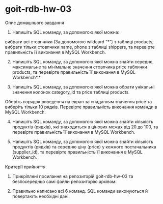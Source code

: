 # goit-rdb-hw-03
Опис домашнього завдання
1. Напишіть SQL команду, за допомогою якої можна:

вибрати всі стовпчики (За допомогою wildcard “*”) з таблиці products;
вибрати тільки стовпчики name, phone з таблиці shippers,
та перевірте правильність її виконання в MySQL Workbench.



2. Напишіть SQL команду, за допомогою якої можна знайти середнє, максимальне та мінімальне значення стовпчика price таблички products, та перевірте правильність її виконання в MySQL Workbench*.*



3. Напишіть SQL команду, за допомогою якої можна обрати унікальні значення колонок category_id та price таблиці products. 

Оберіть порядок виведення на екран за спаданням значення price та виберіть тільки 10 рядків. Перевірте правильність виконання команди в MySQL Workbench.



4. Напишіть SQL команду, за допомогою якої можна знайти кількість продуктів (рядків), які знаходиться в цінових межах від 20 до 100, та перевірте правильність її виконання в MySQL Workbench.



5. Напишіть SQL команду, за допомогою якої можна знайти кількість продуктів (рядків) та середню ціну (price) у кожного постачальника (supplier_id), та перевірте правильність її виконання в MySQL Workbench.





Критерії прийняття

1. Прикріплені посилання на репозиторій goit-rdb-hw-03 та безпосередньо самі файли репозиторію архівом.

2. Правильно написано всі 6 команд. SQL команди виконуються й повертають необхідні дані.

